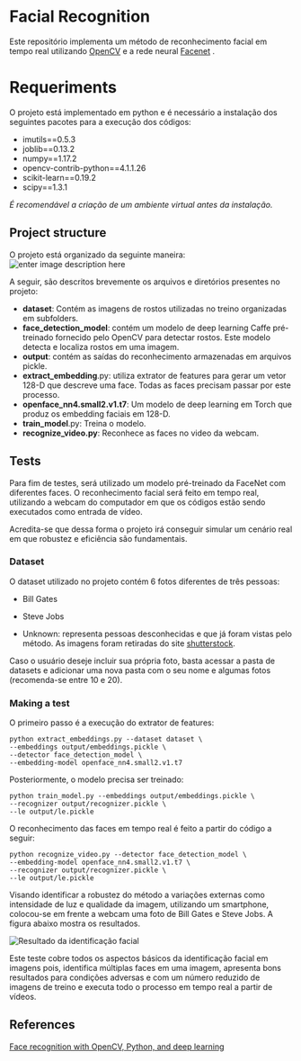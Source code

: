 # Facial Recognition


Este repositório implementa um método de reconhecimento facial em tempo real utilizando [OpenCV](https://opencv.org/) e a rede neural [Facenet](https://arxiv.org/pdf/1503.03832.pdf) .




# Requeriments
O projeto está implementado em python e é necessário a instalação dos seguintes pacotes para a execução dos códigos:

- imutils==0.5.3
- joblib==0.13.2
- numpy==1.17.2
- opencv-contrib-python==4.1.1.26
- scikit-learn==0.19.2
- scipy==1.3.1

*É recomendável a criação de um ambiente virtual antes da instalação.* 

## Project structure

O projeto está organizado da seguinte maneira:
 ![enter image description here](https://lh4.googleusercontent.com/F9RIVVpcwXImOfvKoBCRKAbHeTnEYmsA5QbxzLjVKsMkHxpayVSuYjvKzvg4qNFdP7oaW1SMhNjCt6PxFRZ2ht1AcBvci43b3LygjdChkGlSlEO3Wbx-N0q3fm1NH8V1iuNEgoTQ)

A seguir, são descritos brevemente os arquivos e diretórios presentes no projeto:
-  **dataset**: Contém as imagens de rostos utilizadas no treino organizadas em subfolders.  
-   **face_detection_model**: contém um modelo de deep learning Caffe pré-treinado fornecido pelo OpenCV para detectar rostos. Este modelo detecta e localiza rostos em uma imagem.
-   **output**: contém as saídas do reconhecimento armazenadas em arquivos pickle.
-   **extract_embedding**.py: utiliza extrator de features para gerar um vetor 128-D que descreve uma face. Todas as faces precisam passar por este processo.
-   **openface_nn4.small2.v1.t7**: Um modelo de deep learning em Torch que produz os embedding faciais em 128-D.
-   **train_model**.py: Treina o modelo.
- **recognize_video.py**: Reconhece as faces no video da webcam.


## Tests

Para fim de testes, será utilizado um modelo pré-treinado da FaceNet com diferentes faces. O reconhecimento facial será feito em tempo real, utilizando a webcam do computador em que os códigos estão sendo executados como entrada de vídeo.

Acredita-se que dessa forma o projeto irá conseguir simular um cenário real em que robustez e eficiência são fundamentais.

### Dataset

O dataset utilizado no projeto contém 6 fotos diferentes de três pessoas:

-   Bill Gates
    
-   Steve Jobs
  
-   Unknown: representa pessoas desconhecidas e que já foram vistas pelo método. As imagens foram retiradas do site [shutterstock](https://www.shutterstock.com/?pl=PPC_GOO_BR_BD-264663191462&cr=ec&kw=shutterstocks&gclid=CjwKCAjwzdLrBRBiEiwAEHrAYiGZ2z7Orb958rPQUfwsDix8a5cnI-iVuTu8McXYfxPLgTjWeLPIcxoC52MQAvD_BwE&gclsrc=aw.ds).
    
Caso o usuário deseje incluir sua própria foto, basta acessar a pasta de datasets e adicionar uma nova pasta com o seu nome e algumas fotos (recomenda-se entre 10 e 20).
### Making a test

O primeiro passo é a execução do extrator de features:

    python extract_embeddings.py --dataset dataset \  
    --embeddings output/embeddings.pickle \  
    --detector face_detection_model \  
    --embedding-model openface_nn4.small2.v1.t7

Posteriormente, o modelo precisa ser treinado:

    python train_model.py --embeddings output/embeddings.pickle \  
    --recognizer output/recognizer.pickle \  
    --le output/le.pickle

O reconhecimento das faces em tempo real é feito a partir do código a seguir:

    python recognize_video.py --detector face_detection_model \  
    --embedding-model openface_nn4.small2.v1.t7 \  
    --recognizer output/recognizer.pickle \  
    --le output/le.pickle

Visando identificar a robustez do método a variações externas como intensidade de luz e qualidade da imagem, utilizando um smartphone, colocou-se em frente a webcam uma foto de Bill Gates e Steve Jobs. A figura abaixo mostra os resultados.

![Resultado da identificação facial](https://lh3.googleusercontent.com/tWBfre17r1h7jjijtZiHBeTSZPcq99bxsBny4eLQi2iRiPs4iypN5q8nOydi63rn3zcB7oumVapDKA)

Este teste cobre todos os aspectos básicos da identificação facial em imagens pois, identifica múltiplas faces em uma imagem, apresenta bons resultados para condições adversas e com um número reduzido de imagens de treino e executa todo o processo em tempo real a partir de vídeos.
## References
 [Face recognition with OpenCV, Python, and deep learning](https://www.pyimagesearch.com/2018/06/18/face-recognition-with-opencv-python-and-deep-learning/)
